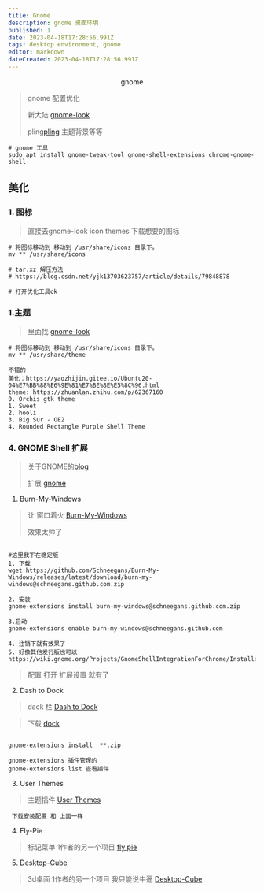 ```yaml
---
title: Gnome
description: gnome 桌面环境
published: 1
date: 2023-04-18T17:28:56.991Z
tags: desktop environment, gnome
editor: markdown
dateCreated: 2023-04-18T17:28:56.991Z
---
```


<center>gnome</center>



> gnome 配置优化
> 
> 新大陆 [gnome-look](https://www.gnome-look.org/browse/)
> 
> pling[pling](https://www.pling.com/) 主题背景等等

```shell 
# gnome 工具
sudo apt install gnome-tweak-tool gnome-shell-extensions chrome-gnome-shell
```





## 美化

### 1. 图标

> 直接去gnome-look icon themes 下载想要的图标

```shell
# 将图标移动到 移动到 /usr/share/icons 目录下。
mv ** /usr/share/icons

# tar.xz 解压方法
# https://blog.csdn.net/yjk13703623757/article/details/79848878

# 打开优化工具ok
```

### 1.主题
> 里面找 [gnome-look](https://www.gnome-look.org/browse?cat=135&ord=latest)

```shell
# 将图标移动到 移动到 /usr/share/icons 目录下。
mv ** /usr/share/theme

不错的
美化：https://yaozhijin.gitee.io/Ubuntu20-04%E7%BB%88%E6%9E%81%E7%BE%8E%E5%8C%96.html
theme: https://zhuanlan.zhihu.com/p/62367160
0. Orchis gtk theme
1. Sweet
2. hooli 
3. Big Sur - OE2
4. Rounded Rectangle Purple Shell Theme

```


### 4. GNOME Shell 扩展

> 关于GNOME的[blog](https://zhuanlan.zhihu.com/p/71588449)
> 
> 扩展 [gnome](https://extensions.gnome.org/)

1. Burn-My-Windows
> 让 窗口着火 [Burn-My-Windows](https://github.com/Schneegans/Burn-My-Windows)
> 
> 效果太帅了


```shell

#这里我下在稳定版
1. 下载
wget https://github.com/Schneegans/Burn-My-Windows/releases/latest/download/burn-my-windows@schneegans.github.com.zip

2. 安装
gnome-extensions install burn-my-windows@schneegans.github.com.zip

3.启动
gnome-extensions enable burn-my-windows@schneegans.github.com

4. 注销下就有效果了
5. 好像其他发行版也可以 
https://wiki.gnome.org/Projects/GnomeShellIntegrationForChrome/Installation
```
> 配置 打开 扩展设置   就有了


2. Dash to Dock 
> dack 栏 [Dash to Dock ](https://github.com/micheleg/dash-to-dock/)

> 下载 [dock](https://extensions.gnome.org/extension/307/dash-to-dock/)

```shell

gnome-extensions install  **.zip

gnome-extensions 插件管理的 
gnome-extensions list 查看插件
```

3. User Themes 
> 主题插件 [User Themes](https://extensions.gnome.org/extension/19/user-themes/)

```shell
 下载安装配置 和 上面一样
```

4. Fly-Pie
>  标记菜单   1作者的另一个项目 [fly pie](https://github.com/Schneegans/Fly-Pie)

5. Desktop-Cube
> 3d桌面  1作者的另一个项目 我只能说牛逼 [Desktop-Cube](https://github.com/Schneegans/Desktop-Cube/)





